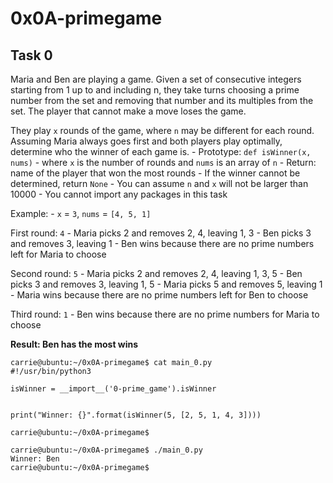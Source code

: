 # 0x0A-primegame

## Task 0
Maria and Ben are playing a game. Given a set of consecutive integers starting from 1 up to and including n, they take turns choosing a prime number from the set and removing that number and its multiples from the set. The player that cannot make a move loses the game.

They play ``x`` rounds of the game, where ``n`` may be different for each round. Assuming Maria always goes first and both players play optimally, determine who the winner of each game is.
	- Prototype: ``def isWinner(x, nums)``
	- where ``x`` is the number of rounds and ``nums`` is an array of ``n``
	- Return: name of the player that won the most rounds
	- If the winner cannot be determined, return ``None``
	- You can assume ``n`` and ``x`` will not be larger than 10000
	- You cannot import any packages in this task

Example:
	- ``x`` = ``3``, ``nums`` = ``[4, 5, 1]``

First round: ``4``
	- Maria picks 2 and removes 2, 4, leaving 1, 3
	- Ben picks 3 and removes 3, leaving 1
	- Ben wins because there are no prime numbers left for Maria to choose

Second round: ``5``
	- Maria picks 2 and removes 2, 4, leaving 1, 3, 5
	- Ben picks 3 and removes 3, leaving 1, 5
	- Maria picks 5 and removes 5, leaving 1
	- Maria wins because there are no prime numbers left for Ben to choose

Third round: ``1``
	- Ben wins because there are no prime numbers for Maria to choose

**Result: Ben has the most wins**
```
carrie@ubuntu:~/0x0A-primegame$ cat main_0.py
#!/usr/bin/python3

isWinner = __import__('0-prime_game').isWinner


print("Winner: {}".format(isWinner(5, [2, 5, 1, 4, 3])))

carrie@ubuntu:~/0x0A-primegame$
```
```
carrie@ubuntu:~/0x0A-primegame$ ./main_0.py
Winner: Ben
carrie@ubuntu:~/0x0A-primegame$
```
